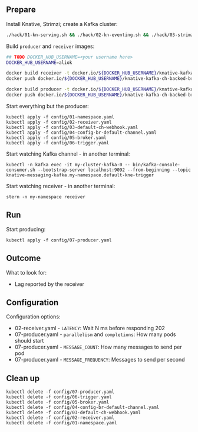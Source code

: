 ## Prepare

Install Knative, Strimzi; create a Kafka cluster:

```bash
./hack/01-kn-serving.sh && ./hack/02-kn-eventing.sh && ./hack/03-strimzi.sh && ./hack/04-kn-kafka.sh
```

Build `producer` and `receiver` images:

```bash
## TODO DOCKER_HUB_USERNAME=<your username here>
DOCKER_HUB_USERNAME=aliok

docker build receiver -t docker.io/${DOCKER_HUB_USERNAME}/knative-kafka-ch-backed-broker-load-test-receiver
docker push docker.io/${DOCKER_HUB_USERNAME}/knative-kafka-ch-backed-broker-load-test-receiver

docker build producer -t docker.io/${DOCKER_HUB_USERNAME}/knative-kafka-ch-backed-broker-load-test-producer
docker push docker.io/${DOCKER_HUB_USERNAME}/knative-kafka-ch-backed-broker-load-test-producer
```

Start everything but the producer:

```
kubectl apply -f config/01-namespace.yaml
kubectl apply -f config/02-receiver.yaml
kubectl apply -f config/03-default-ch-webhook.yaml
kubectl apply -f config/04-config-br-default-channel.yaml
kubectl apply -f config/05-broker.yaml
kubectl apply -f config/06-trigger.yaml
```

Start watching Kafka channel - in another terminal:

```
kubectl -n kafka exec -it my-cluster-kafka-0 -- bin/kafka-console-consumer.sh --bootstrap-server localhost:9092 --from-beginning --topic knative-messaging-kafka.my-namespace.default-kne-trigger
```

Start watching receiver - in another terminal:

```
stern -n my-namespace receiver
```

## Run

Start producing:

```
kubectl apply -f config/07-producer.yaml
```

## Outcome

What to look for:
- Lag reported by the receiver

## Configuration

Configuration options:
- 02-receiver.yaml - `LATENCY`: Wait N ms before responding 202
- 07-producer.yaml - `parallelism` and `completions`: How many pods should start
- 07-producer.yaml - `MESSAGE_COUNT`: How many messages to send per pod
- 07-producer.yaml - `MESSAGE_FREQUENCY`: Messages to send per second


## Clean up

```
kubectl delete -f config/07-producer.yaml
kubectl delete -f config/06-trigger.yaml
kubectl delete -f config/05-broker.yaml
kubectl delete -f config/04-config-br-default-channel.yaml
kubectl delete -f config/03-default-ch-webhook.yaml
kubectl delete -f config/02-receiver.yaml
kubectl delete -f config/01-namespace.yaml
```
